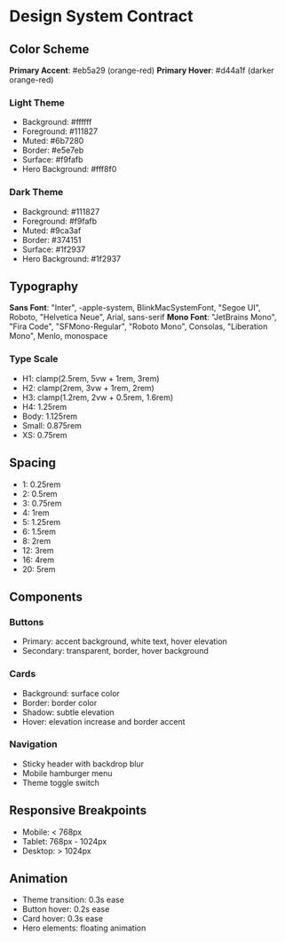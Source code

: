 # Design System Contract

## Color Scheme
**Primary Accent**: #eb5a29 (orange-red)
**Primary Hover**: #d44a1f (darker orange-red)

### Light Theme
- Background: #ffffff
- Foreground: #111827
- Muted: #6b7280
- Border: #e5e7eb
- Surface: #f9fafb
- Hero Background: #fff8f0

### Dark Theme
- Background: #111827
- Foreground: #f9fafb
- Muted: #9ca3af
- Border: #374151
- Surface: #1f2937
- Hero Background: #1f2937

## Typography
**Sans Font**: "Inter", -apple-system, BlinkMacSystemFont, "Segoe UI", Roboto, "Helvetica Neue", Arial, sans-serif
**Mono Font**: "JetBrains Mono", "Fira Code", "SFMono-Regular", "Roboto Mono", Consolas, "Liberation Mono", Menlo, monospace

### Type Scale
- H1: clamp(2.5rem, 5vw + 1rem, 3rem)
- H2: clamp(2rem, 3vw + 1rem, 2rem)
- H3: clamp(1.2rem, 2vw + 0.5rem, 1.6rem)
- H4: 1.25rem
- Body: 1.125rem
- Small: 0.875rem
- XS: 0.75rem

## Spacing
- 1: 0.25rem
- 2: 0.5rem
- 3: 0.75rem
- 4: 1rem
- 5: 1.25rem
- 6: 1.5rem
- 8: 2rem
- 12: 3rem
- 16: 4rem
- 20: 5rem

## Components
### Buttons
- Primary: accent background, white text, hover elevation
- Secondary: transparent, border, hover background

### Cards
- Background: surface color
- Border: border color
- Shadow: subtle elevation
- Hover: elevation increase and border accent

### Navigation
- Sticky header with backdrop blur
- Mobile hamburger menu
- Theme toggle switch

## Responsive Breakpoints
- Mobile: < 768px
- Tablet: 768px - 1024px
- Desktop: > 1024px

## Animation
- Theme transition: 0.3s ease
- Button hover: 0.2s ease
- Card hover: 0.3s ease
- Hero elements: floating animation
